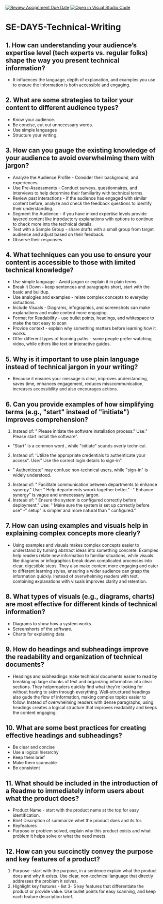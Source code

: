 [![Review Assignment Due Date](https://classroom.github.com/assets/deadline-readme-button-22041afd0340ce965d47ae6ef1cefeee28c7c493a6346c4f15d667ab976d596c.svg)](https://classroom.github.com/a/zsAR-pyY)
[![Open in Visual Studio Code](https://classroom.github.com/assets/open-in-vscode-2e0aaae1b6195c2367325f4f02e2d04e9abb55f0b24a779b69b11b9e10269abc.svg)](https://classroom.github.com/online_ide?assignment_repo_id=18611088&assignment_repo_type=AssignmentRepo)
# SE-DAY5-Technical-Writing
## 1. How can understanding your audience’s expertise level (tech experts vs. regular folks) shape the way you present technical information?
- It influences the language, depth of explanation, and examples you use to ensure the information is both accessible and engaging.
## 2. What are some strategies to tailor your content to different audience types?
- Know your audience.
- Be concise, cut out unnecessary words.
- Use simple languages
- Structure your writing.
## 3. How can you gauge the existing knowledge of your audience to avoid overwhelming them with jargon?
- Analyze the Audience Profile - Consider their background, and experiences.
- Use Pre-Assessments - Conduct surveys, questionnaires, and interviews to help determine their familiarity with technical terms.
- Review past interactions - if the audience has engaged with similar content before, analyze and check the feedback questions to identify their understanding.
- Segment the Audience - if you have mixed expertise levels provide layered content like introductory explanations with options to continue to check more into the technical details.
- Test with a Sample Group - share drafts with a small group from target audience and adjust based on their feedback.
- Observe their responses.
## 4. What techniques can you use to ensure your content is accessible to those with limited technical knowledge?
- Use simple language - Avoid jargon or explain it in plain terms.
- Break it Down - keep sentences and paragraphs short, start with the basic and buildup.
- Use analogies and examples - relate complex concepts to everyday sistuations.
- Include Visuals - Diagrams, infographics, and screenshots can make explanations and make content more engaging.
- Format for Readability - use bullet points, headings, and whitespace to make the text easy to scan
- Provide context - explain why something matters before learning how it works.
- Offer different types of learning paths - some people prefer watching video, while others like text or interactive guides.
## 5. Why is it important to use plain language instead of technical jargon in your writing?
- Because it ensures your message is clear, improves understanding, saves time, enhances engagement, reduces misscommunication, increases accessibility and also encourages actions.
## 6. Can you provide examples of how simplifying terms (e.g., "start" instead of "initiate") improves comprehension?
1. Instead of: " Please initiate the software installation process."
   Use:" Please start install the software".
- "Start" is a common word , while "initiate" sounds overly technical.
2. Instead of: 'Utilize the appropriate credentials to authenticate your access".
  Use:" Use the correct login details to sign-in".
- " Authenticate" may confuse non-technical users, while "sign-in" is widely understood.
3. Instead of: " Facilitate communication between departments to enhance synergy."
  Use: " Help departments woork together better."
-" Enhance synergy" is vague and unnecessary jargon.
4. Instead of: " Ensure the system is configured correctly before deployment."
  Use: " Make sure the system is set up correctly before use"
-" setup" is simpler and more natural than " configured."
## 7. How can using examples and visuals help in explaining complex concepts more clearly?
- Using examples and visuals makes complex concepts easier to understand by turning abstract ideas into something concrete. Examples help readers relate new information to familiar situations, while visuals like diagrams or infographics break down complicated processes into clear, digestible steps. They also make content more engaging and cater to different learning styles, ensuring a wider audience can grasp the information quickly. Instead of overwhelming readers with text, combining explanations with visuals improves clarity and retention.
## 8. What types of visuals (e.g., diagrams, charts) are most effective for different kinds of technical information?
- Diagrams to show how a system works.
- Screenshorts of the software.
- Charts for explaining data
## 9. How do headings and subheadings improve the readability and organization of technical documents?
- Headings and subheadings make technical documents easier to read by breaking up large chunks of text and organizing information into clear sections. They helpnreaders quickly find what they're looking for without having to skim through everything. Well-structured headings also gude the flow of information, making complex topics easier to follow. Instead of overwhelming readers with dense paragraphs, using headings creates a logical structure that improves readability and keeps the content engaging.
## 10. What are some best practices for creating effective headings and subheadings?
- Be clear and concise
- Use a logical hierarchy
- Keep them brief
- Make them scannable
- Be consistent
## 11. What should be included in the introduction of a Readme to immediately inform users about what the product does?
- Product Name - start with the product name at the top for easy identification.
- Brief Discription of summarize whet the product does and its for.
- Keyfeatures
- Purpose or problem solved, explain why this product exists and what problem it helps solve or what the need meets.
## 12. How can you succinctly convey the purpose and key features of a product?
1. Purpose -start with the purpose, in a sentence explain what the product does and why it exists. Use clear, non-technical language that directly addresses the problem it solves.
2. Highlight key features - list 3- 5 key features that differentiate the product or provide value. Use bullet points for easy scanning, and keep each feature description brief.

